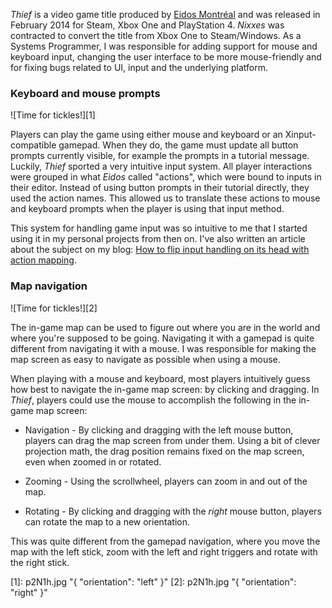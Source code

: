 _Thief_ is a video game title produced by [Eidos Montréal](http://www.eidosmontreal.com) and was released in February 2014 for Steam, Xbox One and PlayStation 4. _Nixxes_ was contracted to convert the title from Xbox One to Steam/Windows. As a Systems Programmer, I was responsible for adding support for mouse and keyboard input, changing the user interface to be more mouse-friendly and for fixing bugs related to UI, input and the underlying platform.

### Keyboard and mouse prompts ###

![Time for tickles!][1]

Players can play the game using either mouse and keyboard or an Xinput-compatible gamepad. When they do, the game must update all button prompts currently visible, for example the prompts in a tutorial message. Luckily, _Thief_ sported a very intuitive input system. All player interactions were grouped in what _Eidos_ called "actions", which were bound to inputs in their editor. Instead of using button prompts in their tutorial directly, they used the action names. This allowed us to translate these actions to mouse and keyboard prompts when the player is using that input method.

This system for handling game input was so intuitive to me that I started using it in my personal projects from then on. I've also written an article about the subject on my blog: [How to flip input handling on its head with action mapping](http://knight666.com/blog/action-mapping/).

### Map navigation ###

![Time for tickles!][2]

The in-game map can be used to figure out where you are in the world and where you're supposed to be going. Navigating it with a gamepad is quite different from navigating it with a mouse. I was responsible for making the map screen as easy to navigate as possible when using a mouse.

When playing with a mouse and keyboard, most players intuitively guess how best to navigate the in-game map screen: by clicking and dragging. In _Thief_, players could use the mouse to accomplish the following in the in-game map screen:

* Navigation - By clicking and dragging with the left mouse button, players can drag the map screen from under them. Using a bit of clever projection math, the drag position remains fixed on the map screen, even when zoomed in or rotated.

* Zooming - Using the scrollwheel, players can zoom in and out of the map.

* Rotating - By clicking and dragging with the _right_ mouse button, players can rotate the map to a new orientation.

This was quite different from the gamepad navigation, where you move the map with the left stick, zoom with the left and right triggers and rotate with the right stick.

[1]: p2N1h.jpg "{ "orientation": "left" }"
[2]: p2N1h.jpg "{ "orientation": "right" }"